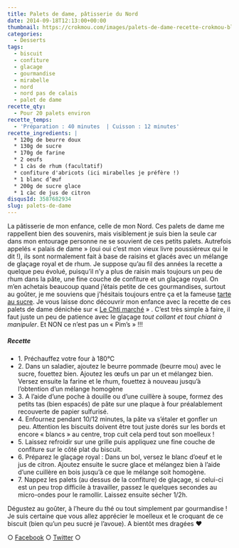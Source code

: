 ```yaml
---
title: Palets de dame, pâtisserie du Nord
date: 2014-09-18T12:13:00+00:00
thumbnail: https://crokmou.com/images/palets-de-dame-recette-crokmou-blog-culinaire.jpg
categories:
  - Desserts
tags:
  - biscuit
  - confiture
  - glacage
  - gourmandise
  - mirabelle
  - nord
  - nord pas de calais
  - palet de dame
recette_qty:
  - Pour 20 palets environ
recette_temps:
  - 'Préparation : 40 minutes  | Cuisson : 12 minutes'
recette_ingredients: |
  * 120g de beurre doux
  * 130g de sucre
  * 170g de farine
  * 2 oeufs
  * 1 càs de rhum (facultatif)
  * confiture d'abricots (ici mirabelles je préfère !)
  * 1 blanc d’œuf
  * 200g de sucre glace
  * 1 càc de jus de citron
disqusId: 3587682934
slug: palets-de-dame
---
```


La pâtisserie de mon enfance, celle de mon Nord. Ces palets de dame me rappellent bien des souvenirs, mais visiblement je suis bien la seule car dans mon entourage personne ne se souvient de ces petits palets. Autrefois appelés « palais de dame » (oui oui c’est mon vieux livre poussiéreux qui le dit !), ils sont normalement fait à base de raisins et glacés avec un mélange de glaçage royal et de rhum. Je suppose qu’au fil des années la recette a quelque peu évolué, puisqu’il n’y a plus de raisin mais toujours un peu de rhum dans la pâte, une fine couche de confiture et un glaçage royal. On m’en achetais beaucoup quand j’étais petite de ces gourmandises, surtout au goûter, je me souviens que j’hésitais toujours entre ça et la fameuse [tarte au sucre](http://www.crokmou.com/tarte-au-sucre-du-nord/ "Tarte au sucre du Nord"). Je vous laisse donc découvrir mon enfance avec la recette de ces palets de dame dénichée sur « [Le Chti marché](http://www.lechtimarche.fr/) » . C’est très simple à faire, il faut juste un peu de patience avec le glaçage _tout collant et tout chiant à manipuler_. Et NON ce n’est pas un « Pim’s » !!!

##### Recette

* 1\. Préchauffez votre four à 180°C
* 2\. Dans un saladier, ajoutez le beurre pommade (beurre mou) avec le sucre, fouettez bien. Ajoutez les œufs un par un et mélangez bien. Versez ensuite la farine et le rhum, fouettez à nouveau jusqu’à l’obtention d’un mélange homogène
* 3\. A l’aide d’une poche à douille ou d’une cuillère à soupe, formez des petits tas (bien espacés) de pâte sur une plaque à four préalablement recouverte de papier sulfurisé.
* 4\. Enfournez pendant 10/12 minutes, la pâte va s’étaler et gonfler un peu. Attention les biscuits doivent être tout juste dorés sur les bords et encore « blancs » au centre, trop cuit cela perd tout son moelleux !
* 5\. Laissez refroidir sur une grille puis appliquez une fine couche de confiture sur le côté plat du biscuit.
* 6\. Préparez le glaçage royal : Dans un bol, versez le blanc d’oeuf et le jus de citron. Ajoutez ensuite le sucre glace et mélangez bien à l’aide d’une cuillère en bois jusqu’à ce que le mélange soit homogène.
* 7\. Nappez les palets (au dessus de la confiture) de glaçage, si celui-ci est un peu trop difficile à travailler, passez le quelques secondes au micro-ondes pour le ramollir. Laissez ensuite sécher 1/2h.

Dégustez au goûter, à l’heure du thé ou tout simplement par gourmandise ! Je suis certaine que vous allez apprécier le moelleux et le croquant de ce biscuit (bien qu’un peu sucré je l’avoue). A bientôt mes dragées ❤

○ [Facebook](https://www.facebook.com/crokmou.blog) ○ [Twitter](https://twitter.com/Crokmou) ○